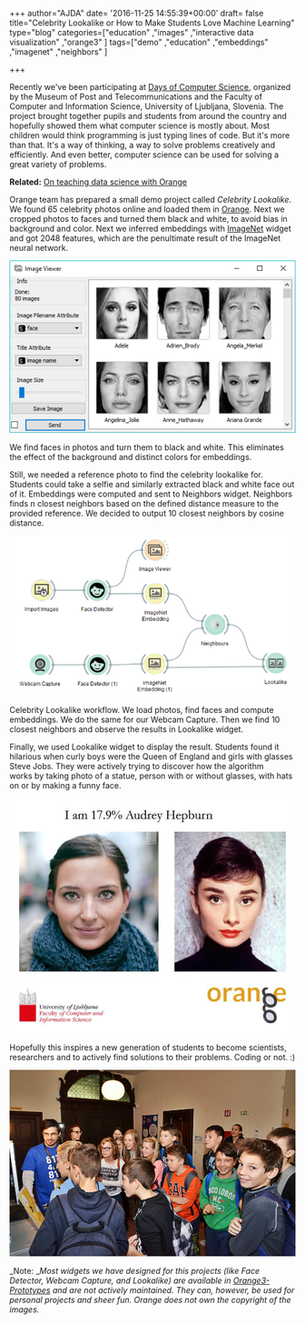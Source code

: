 +++
author="AJDA"
date= '2016-11-25 14:55:39+00:00'
draft= false
title="Celebrity Lookalike or How to Make Students Love Machine Learning"
type="blog"
categories=["education" ,"images" ,"interactive data visualization" ,"orange3" ]
tags=["demo" ,"education" ,"embeddings" ,"imagenet" ,"neighbors" ]

+++

Recently we've been participating at [Days of Computer Science](http://www.tms.si/index.php?e_id=484&lang=2), organized by the Museum of Post and Telecommunications and the Faculty of Computer and Information Science, University of Ljubljana, Slovenia. The project brought together pupils and students from around the country and hopefully showed them what computer science is mostly about. Most children would think programming is just typing lines of code. But it's more than that. It's a way of thinking, a way to solve problems creatively and efficiently. And even better, computer science can be used for solving a great variety of problems.


**Related:** [On teaching data science with Orange](/features/education-in-data-science/)


Orange team has prepared a small demo project called _Celebrity Lookalike_. We found 65 celebrity photos online and loaded them in [Orange](http://orange.biolab.si/). Next we cropped photos to faces and turned them black and white, to avoid bias in background and color. Next we inferred embeddings with [ImageNet](http://image-net.org/) widget and got 2048 features, which are the penultimate result of the ImageNet neural network.

![](/images/2016/11/black-and-white.png)

We find faces in photos and turn them to black and white. This eliminates the effect of the background and distinct colors for embeddings.



Still, we needed a reference photo to find the celebrity lookalike for. Students could take a selfie and similarly extracted black and white face out of it. Embeddings were computed and sent to Neighbors widget. Neighbors finds n closest neighbors based on the defined distance measure to the provided reference. We decided to output 10 closest neighbors by cosine distance.

![](/images/2016/11/workflow111.png)

Celebrity Lookalike workflow. We load photos, find faces and compute embeddings. We do the same for our Webcam Capture. Then we find 10 closest neighbors and observe the results in Lookalike widget.



Finally, we used Lookalike widget to display the result. Students found it hilarious when curly boys were the Queen of England and girls with glasses Steve Jobs. They were actively trying to discover how the algorithm works by taking photo of a statue, person with or without glasses, with hats on or by making a funny face.

![](/images/2016/11/lookalike6181683.jpg)


Hopefully this inspires a new generation of students to become scientists, researchers and to actively find solutions to their problems. Coding or not. :)

![](/images/2016/11/DSC_4982.jpg)

_Note: __Most widgets we have designed for this projects (like Face Detector, Webcam Capture, and Lookalike) are available in [Orange3-Prototypes](https://github.com/biolab/orange3-prototypes) and are not actively maintained. They can, however, be used for personal projects and sheer fun. Orange does not own the copyright of the images._
